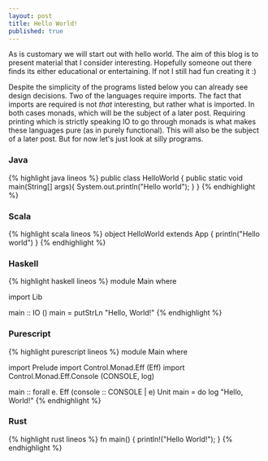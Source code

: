 ```yaml
---
layout: post
title: Hello World!
published: true
---
```

As is customary we will start out with hello world. The aim of this blog is to present material that I consider interesting. Hopefully someone out there finds its either educational or entertaining. If not I still had fun creating it :)

Despite the simplicity of the programs listed below you can already see design decisions. Two of the languages require imports. The fact that imports are required is not _that_ interesting, but rather what is imported. In both cases monads, which will be the subject of a later post. Requiring printing which is strictly speaking IO to go through monads is what makes these languages pure (as in purely functional). This will also be the subject of a later post. But for now let's just look at silly programs.

### Java

{% highlight java lineos %}
public class HelloWorld {
	public static void main(String[] args){
    	System.out.println("Hello world");
    }
}
{% endhighlight %}

### Scala

{% highlight scala lineos %}
object HelloWorld extends App {
	println("Hello world")
}
{% endhighlight %}

### Haskell

{% highlight haskell lineos %}
module Main where

import Lib

main :: IO ()
main = putStrLn "Hello, World!"
{% endhighlight %}

### Purescript

{% highlight purescript lineos %}
module Main where

import Prelude
import Control.Monad.Eff (Eff)
import Control.Monad.Eff.Console (CONSOLE, log)

main :: forall e. Eff (console :: CONSOLE | e) Unit
main = do
  log "Hello, World!"
{% endhighlight %}

### Rust

{% highlight rust lineos %}
fn main() {
    println!("Hello World!");
}
{% endhighlight %}
